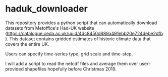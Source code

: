 # haduk_downloader
This repository provides a python script that can automatically download datasets from Metoffice's Had-UK website (https://catalogue.ceda.ac.uk/uuid/4dc8450d889a491ebb20e724debe2dfb). This dataset contains gridded estimates of historic climate data that covers the entire UK.

Users can specify time-series type, grid scale and time-step.

I will add a script to read the netcdf files and average them over user-provided shapefiles hopefully before Christmas 2019.
